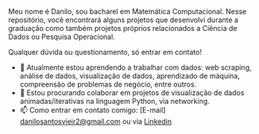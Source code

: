 Meu nome é Danilo, sou bacharel em Matemática Computacional. Nesse repositório, você encontrará alguns projetos que desenvolvi durante a graduação como também projetos próprios relacionados a Ciência de Dados ou Pesquisa Operacional.

Qualquer dúvida ou questionamento, só entrar em contato!

- 🌱 Atualmente estou aprendendo a trabalhar com dados: web scraping, análise de dados, visualização de dados, aprendizado de máquina, compreensão de problemas de negócio, entre outros.
- 👯 Estou procurando colaborar em projetos de visualização de dados animadas/iterativas na linguagem Python, via networking.
- 📫 Como entrar em contato comigo: [E-mail] danilosantosvieir2@gmail.com ou via [Linkedin](https://www.linkedin.com/in/danilo-santos-21a6421b0/)

<!--
**Danilosvsv/Danilosvsv** is a ✨ _special_ ✨ repository because its `README.md` (this file) appears on your GitHub profile.

Here are some ideas to get you started:

- 🔭 I’m currently working on ...
- 🌱 I’m currently learning ...
- 👯 I’m looking to collaborate on ...
- 🤔 I’m looking for help with ...
- 💬 Ask me about ...
- 📫 How to reach me: ...
- 😄 Pronouns: ...
- ⚡ Fun fact: ...
-->
